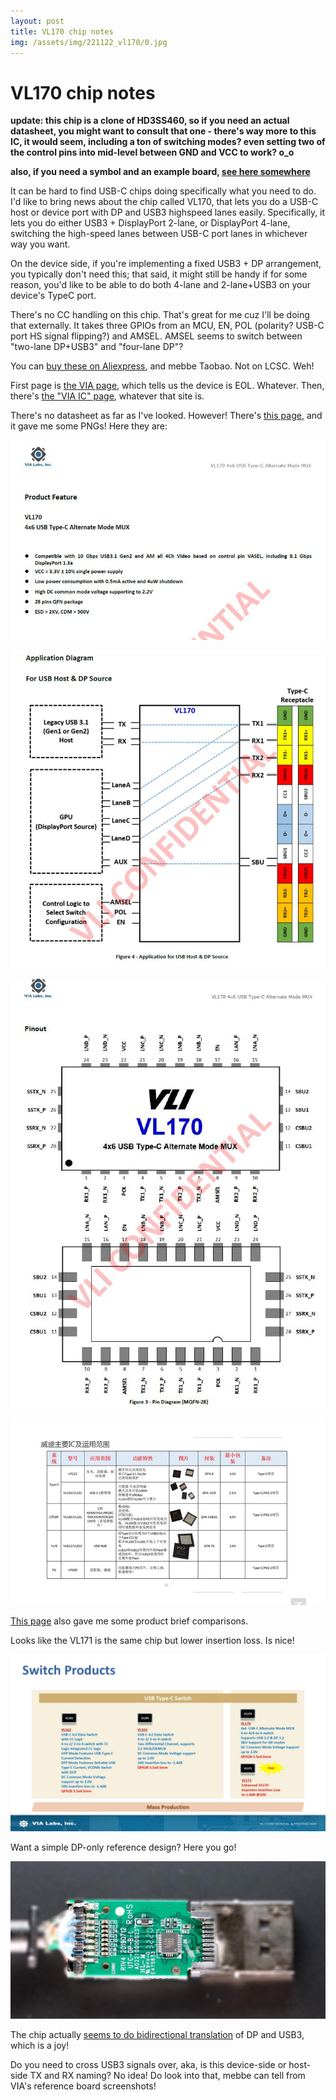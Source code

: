 ```yaml
---
layout: post
title: VL170 chip notes
img: /assets/img/221122_vl170/0.jpg
---
```


# VL170 chip notes

**update: this chip is a clone of HD3SS460, so if you need an actual datasheet, you might want to consult that one -
there's way more to this IC, it would seem, including a ton of switching modes? even setting two of the control pins
into mid-level between GND and VCC to work? o_o**

**also, if you need a symbol and an example board, [see here somewhere](https://github.com/CRImier/MyKiCad/tree/master/Laptop%20mods/framework_mobo_lefthalf)**

It can be hard to find USB-C chips doing specifically what you need to do. I'd like to bring news about the chip called VL170,
that lets you do a USB-C host or device port with DP and USB3 highspeed lanes easily. Specifically, it lets you do either USB3 + DisplayPort 2-lane,
or DisplayPort 4-lane, switching the high-speed lanes between USB-C port lanes in whichever way you want.

On the device side, if you're implementing a fixed USB3 + DP arrangement, you typically don't need this; that said, it might still be
handy if for some reason, you'd like to be able to do both 4-lane and 2-lane+USB3 on your device's TypeC port.

There's no CC handling on this chip. That's great for me cuz I'll be doing that externally. It takes three GPIOs from an MCU,
EN, POL (polarity? USB-C port HS signal flipping?) and AMSEL. AMSEL seems to switch between "two-lane DP+USB3" and "four-lane DP"?

You can [buy these on Aliexpress](https://de.aliexpress.com/item/1005004558394310.html), and mebbe Taobao. Not on LCSC. Weh!

First page is [the VIA page](https://www.via-labs.com/product_show.php?id=73), which tells us the device is EOL. Whatever.
Then, there's [the "VIA IC" page](http://www.via-ic.com/product.html?id=24), whatever that site is.

There's no datasheet as far as I've looked. However! There's [this page](https://m.dzsc.com/product/753656-201932712352356.html), and it gave me some 
PNGs! Here they are:

![](/assets/img/221122_vl170/2.png)

![](/assets/img/221122_vl170/3.png)

![](/assets/img/221122_vl170/4.png)

![](/assets/img/221122_vl170/6.png)

[This page](https://zhuanlan.zhihu.com/p/449807257) also gave me some product brief comparisons.

Looks like the VL171 is the same chip but lower insertion loss. Is nice!

![](/assets/img/221122_vl170/5.jpg)

Want a simple DP-only reference design? Here you go!

![](/assets/img/221122_vl170/1.jpg)

The chip actually [seems to do bidirectional 
translation](https://www.reddit.com/user/hubsdocks/comments/pjju28/sneak_peek_of_other_usbc_dp_bidirectional_cable/) of DP and USB3, which is a joy!

Do you need to cross USB3 signals over, aka, is this device-side or host-side TX and RX naming? No idea! Do look into that, mebbe can tell from VIA's 
reference board screenshots!

